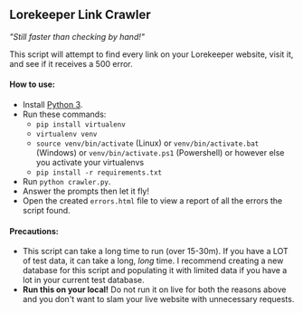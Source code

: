 ## Lorekeeper Link Crawler
_"Still faster than checking by hand!"_

This script will attempt to find every link on your Lorekeeper website, visit it, and see if it receives a 500 error.

#### How to use:
- Install [Python 3](https://www.python.org/downloads/).
- Run these commands:
    - `pip install virtualenv`
    - `virtualenv venv`
    - `source venv/bin/activate` (Linux) or `venv/bin/activate.bat` (Windows) or `venv/bin/activate.ps1` (Powershell) or however else you activate your virtualenvs
    - `pip install -r requirements.txt`
- Run `python crawler.py`.
- Answer the prompts then let it fly!
- Open the created `errors.html` file to view a report of all the errors the script found.

#### Precautions:
- This script can take a long time to run (over 15-30m). If you have a LOT of test data, it can take a long, _long_ time. I recommend creating a new database for this script and populating it with limited data if you have a lot in your current test database.
- **Run this on your local!** Do not run it on live for both the reasons above and you don't want to slam your live website with unnecessary requests.
